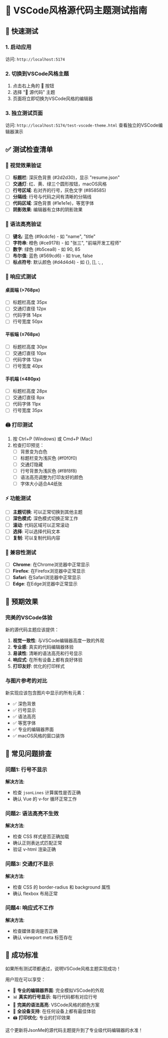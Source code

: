 # 🧪 VSCode风格源代码主题测试指南

## 🚀 快速测试

### 1. 启动应用
访问: `http://localhost:5174`

### 2. 切换到VSCode风格主题
1. 点击右上角的 🎨 按钮
2. 选择 "📝 源代码" 主题
3. 页面将立即切换为VSCode风格的编辑器

### 3. 独立测试页面
访问: `http://localhost:5174/test-vscode-theme.html`
查看独立的VSCode编辑器演示

## ✅ 测试检查清单

### 🎨 视觉效果验证
- [ ] **标题栏**: 深灰色背景 (#2d2d30)，显示 "resume.json"
- [ ] **交通灯**: 红、黄、绿三个圆形按钮，macOS风格
- [ ] **行号区域**: 右对齐的行号，灰色文字 (#858585)
- [ ] **分隔线**: 行号与代码之间有清晰的分隔线
- [ ] **代码区域**: 深色背景 (#1e1e1e)，等宽字体
- [ ] **阴影效果**: 编辑器有立体的阴影效果

### 🌈 语法高亮验证
- [ ] **键名**: 蓝色 (#9cdcfe) - 如 "name", "title"
- [ ] **字符串**: 橙色 (#ce9178) - 如 "张三", "前端开发工程师"
- [ ] **数字**: 绿色 (#b5cea8) - 如 90, 85
- [ ] **布尔值**: 蓝色 (#569cd6) - 如 true, false
- [ ] **标点符号**: 默认颜色 (#d4d4d4) - 如 {}, [], :, ,

### 📱 响应式测试
#### 桌面端 (>768px)
- [ ] 标题栏高度 35px
- [ ] 交通灯直径 12px
- [ ] 代码字体 14px
- [ ] 行号宽度 50px

#### 平板端 (≤768px)
- [ ] 标题栏高度 30px
- [ ] 交通灯直径 10px
- [ ] 代码字体 12px
- [ ] 行号宽度 40px

#### 手机端 (≤480px)
- [ ] 标题栏高度 28px
- [ ] 交通灯直径 8px
- [ ] 代码字体 11px
- [ ] 行号宽度 35px

### 🖨️ 打印测试
1. 按 Ctrl+P (Windows) 或 Cmd+P (Mac)
2. 检查打印预览：
   - [ ] 背景变为白色
   - [ ] 标题栏变为浅灰色 (#f0f0f0)
   - [ ] 交通灯隐藏
   - [ ] 行号背景为浅灰色 (#f8f8f8)
   - [ ] 语法高亮调整为打印友好的颜色
   - [ ] 字体大小适合A4纸张

### ⚡ 功能测试
- [ ] **主题切换**: 可以正常切换到其他主题
- [ ] **深色模式**: 深色模式切换正常工作
- [ ] **滚动**: 代码区域可以正常滚动
- [ ] **选择**: 可以选择代码文本
- [ ] **复制**: 可以复制代码内容

### 🔄 兼容性测试
- [ ] **Chrome**: 在Chrome浏览器中正常显示
- [ ] **Firefox**: 在Firefox浏览器中正常显示
- [ ] **Safari**: 在Safari浏览器中正常显示
- [ ] **Edge**: 在Edge浏览器中正常显示

## 🎯 预期效果

### 完美的VSCode体验
新的源代码主题应该提供：

1. **视觉一致性**: 与VSCode编辑器高度一致的外观
2. **专业感**: 真实的代码编辑器体验
3. **易读性**: 清晰的语法高亮和行号显示
4. **响应式**: 在所有设备上都有良好体验
5. **打印友好**: 优化的打印样式

### 与图片参考的对比
新实现应该包含图片中显示的所有元素：
- ✅ 深色背景
- ✅ 行号显示
- ✅ 语法高亮
- ✅ 等宽字体
- ✅ 专业的编辑器界面
- ✅ macOS风格的窗口装饰

## 🐛 常见问题排查

### 问题1: 行号不显示
**解决方法**: 
- 检查 `jsonLines` 计算属性是否正确
- 确认 Vue 的 v-for 循环正常工作

### 问题2: 语法高亮不生效
**解决方法**:
- 检查 CSS 样式是否正确加载
- 确认正则表达式匹配正常
- 验证 v-html 渲染正确

### 问题3: 交通灯不显示
**解决方法**:
- 检查 CSS 的 border-radius 和 background 属性
- 确认 flexbox 布局正常

### 问题4: 响应式不工作
**解决方法**:
- 检查媒体查询是否正确
- 确认 viewport meta 标签存在

## 🎉 成功标准

如果所有测试项都通过，说明VSCode风格主题实现成功！

用户现在可以享受：
- 🎨 **专业的编辑器界面**: 完全模拟VSCode的外观
- 📊 **真实的行号显示**: 每行代码都有对应行号
- 🌈 **完美的语法高亮**: VSCode风格的颜色方案
- 📱 **全设备支持**: 在任何设备上都有最佳体验
- 🖨️ **打印优化**: 专业的打印效果

这个更新将JsonMe的源代码主题提升到了专业级代码编辑器的水准！ 